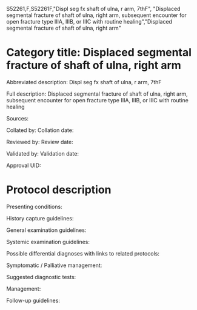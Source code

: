 S52261,F,S52261F,"Displ seg fx shaft of ulna, r arm, 7thF", "Displaced segmental fracture of shaft of ulna, right arm, subsequent encounter for open fracture type IIIA, IIIB, or IIIC with routine healing","Displaced segmental fracture of shaft of ulna, right arm"
# Category title: Displaced segmental fracture of shaft of ulna, right arm

Abbreviated description: Displ seg fx shaft of ulna, r arm, 7thF

Full description: Displaced segmental fracture of shaft of ulna, right arm, subsequent encounter for open fracture type IIIA, IIIB, or IIIC with routine healing

Sources:

Collated by:
Collation date:

Reviewed by:
Review date:

Validated by:
Validation date:

Approval UID:

# Protocol description

Presenting conditions:

History capture guidelines:

General examination guidelines:

Systemic examination guidelines:

Possible differential diagnoses with links to related protocols:

Symptomatic / Palliative management:

Suggested diagnostic tests:

Management:

Follow-up guidelines:
